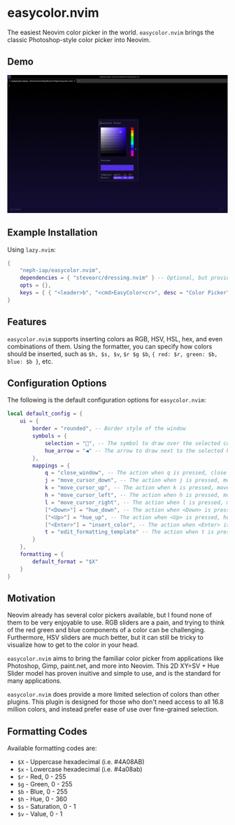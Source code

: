 # easycolor.nvim

The easiest Neovim color picker in the world. `easycolor.nvim` brings the classic Photoshop-style color picker into Neovim.

## Demo

![demo](./docs/demo.png)

## Example Installation

Using `lazy.nvim`:
```lua
{
    "neph-iap/easycolor.nvim",
    dependencies = { "stevearc/dressing.nvim" } -- Optional, but provides better UI for editing the formatting template
    opts = {},
    keys = { { "<leader>b", "<cmd>EasyColor<cr>", desc = "Color Picker" } }
}
```

## Features

`easycolor.nvim` supports inserting colors as RGB, HSV, HSL, hex, and even combinations of them. Using the formatter, you can specify how colors should be inserted, such as `$h, $s, $v`, `$r $g $b`, `{ red: $r, green: $b, blue: $b }`, etc.

## Configuration Options
The following is the default configuration options for `easycolor.nvim`:
```lua
local default_config = {
	ui = {
		border = "rounded", -- Border style of the window
		symbols = {
			selection = "󰆢", -- The symbol to draw over the selected color
			hue_arrow = "◀" -- The arrow to draw next to the selected hue
		},
		mappings = {
			q = "close_window", -- The action when q is pressed, close window by default.
			j = "move_cursor_down", -- The action when j is pressed, move cursor down by default.
			k = "move_cursor_up", -- The action when k is pressed, move cursor up by default.
			h = "move_cursor_left", -- The action when h is pressed, move cursor left by default.
			l = "move_cursor_right", -- The action when l is pressed, move cursor right by default.
			["<Down>"] = "hue_down", -- The action when <Down> is pressed, hue down by default.
			["<Up>"] = "hue_up", -- The action when <Up> is pressed, hue up by default.
			["<Enter>"] = "insert_color", -- The action when <Enter> is pressed, insert color by default.
			t = "edit_formatting_template" -- The action when t is pressed, edit formatting template by default.
		}
	},
	formatting = {
		default_format = "$X"
	}
}
```

## Motivation

Neovim already has several color pickers available, but I found none of them to be very enjoyable to use. RGB sliders are a pain, and trying to think of the red green and blue components of a color can be challenging. Furthermore, HSV sliders are much better, but it can still be tricky to visualize how to get to the color in your head.

`easycolor.nvim` aims to bring the familiar color picker from applications like Photoshop, Gimp, paint.net, and more into Neovim. This 2D XY=SV + Hue Slider model has proven inuitive and simple to use, and is the standard for many applications.

`easycolor.nvim` does provide a more limited selection of colors than other plugins. This plugin is designed for those who don't need access to all 16.8 million colors, and instead prefer ease of use over fine-grained selection.

## Formatting Codes

Available formatting codes are:
- `$X` - Uppercase hexadecimal (i.e. #4A08AB)
- `$x` - Lowercase hexadecimal (i.e. #4a08ab)
- `$r` - Red, 0 - 255
- `$g` - Green, 0 - 255
- `$b` - Blue, 0 - 255
- `$h` - Hue, 0 - 360
- `$s` - Saturation, 0 - 1
- `$v` - Value, 0 - 1
